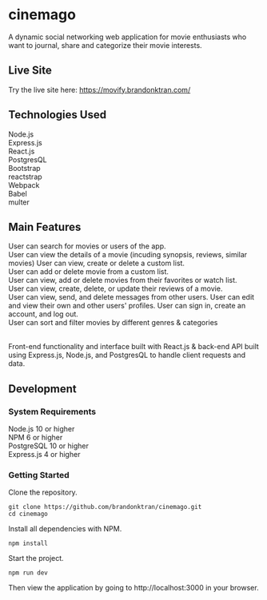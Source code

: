 # cinemago
A dynamic social networking web application for movie enthusiasts who want to journal, share and categorize their movie interests. 


## Live Site
Try the live site here: https://movify.brandonktran.com/


## Technologies Used
Node.js<br/>
Express.js<br/>
React.js <br>
PostgresQL <br/>
Bootstrap<br/>
reactstrap <br/>
Webpack<br/> 
Babel<br/>
multer <br/>


## Main Features
User can search for movies or users of the app. <br/>
User can view the details of a movie (incuding synopsis, reviews, similar movies)
User can view, create or delete a custom list. <br/>
User can add or delete movie from a custom list. <br/>
User can view, add or delete movies from their favorites or watch list. <br/>
User can view, create, delete, or update their reviews of a movie. <br/>
User can view, send, and delete messages from other users.
User can edit and view their own and other users' profiles.
User can sign in, create an account, and log out. <br/>
User can sort and filter movies by different genres & categories <br/>


<br/>
Front-end functionality and interface built with React.js & back-end API built using Express.js, Node.js, and PostgresQL to handle client requests and data. 


## Development
### System Requirements
Node.js 10 or higher <br>
NPM 6 or higher <br>
PostgreSQL 10 or higher <br>
Express.js 4 or higher

### Getting Started
Clone the repository.
```console
git clone https://github.com/brandonktran/cinemago.git
cd cinemago
```

Install all dependencies with NPM.
```console
npm install
```

Start the project.
```console
npm run dev
```
Then view the application by going to http://localhost:3000 in your browser.

